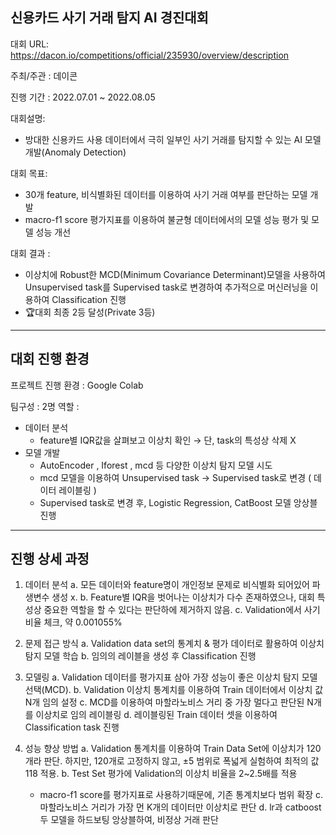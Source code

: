 ## 신용카드 사기 거래 탐지 AI 경진대회
대회 URL: https://dacon.io/competitions/official/235930/overview/description

주최/주관 : 데이콘

진행 기간 : 2022.07.01 ~ 2022.08.05

대회설명:
  * 방대한 신용카드 사용 데이터에서 극히 일부인 사기 거래를 탐지할 수 있는 AI 모델 개발(Anomaly Detection)

대회 목표:
  * 30개 feature, 비식별화된 데이터를 이용하여 사기 거래 여부를 판단하는 모델 개발
  * macro-f1 score 평가지표를 이용하여 불균형 데이터에서의 모델 성능 평가 및 모델 성능 개선

대회 결과 :
  * 이상치에 Robust한 MCD(Minimum Covariance Determinant)모델을 사용하여 Unsupervised task를 Supervised task로 변경하여 추가적으로 머신러닝을 이용하여 Classification 진행
  * 🏆대회 최종 2등 달성(Private 3등)
 * * *
 ## 대회 진행 환경
 프로젝트 진행 환경 : Google Colab
 
 팀구성 : 2명
 역할 :
  * 데이터 분석
    * feature별 IQR값을 살펴보고 이상치 확인 → 단, task의 특성상 삭제 X
  * 모델 개발
    * AutoEncoder , Iforest , mcd 등 다양한 이상치 탐지 모델 시도
    * mcd 모델을 이용하여 Unsupervised task → Supervised task로 변경 ( 데이터 레이블링 )
    * Supervised task로 변경 후, Logistic Regression, CatBoost 모델 앙상블 진행
* * *
## 진행 상세 과정
1. 데이터 분석
  a. 모든 데이터와 feature명이 개인정보 문제로 비식별화 되어있어 파생변수 생성 x.
  b. Feature별  IQR을 벗어나는 이상치가 다수 존재하였으나, 대회 특성상 중요한 역할을 할 수 있다는 판단하에 제거하지 않음.
  c. Validation에서 사기 비율 체크, 약 0.001055%

2. 문제 접근 방식
  a. Validation data set의 통계치 & 평가 데이터로 활용하여 이상치 탐지 모델 학습
  b. 임의의 레이블을 생성 후 Classification 진행
  
3. 모델링
  a. Validation 데이터를 평가지표 삼아 가장 성능이 좋은 이상치 탐지 모델 선택(MCD).
  b. Validation 이상치 통계치를 이용하여 Train 데이터에서 이상치 값 N개 임의 설정
  c. MCD를 이용하여 마할라노비스 거리 중 가장 멀다고 판단된 N개를 이상치로 임의 레이블링
  d. 레이블링된 Train 데이터 셋을 이용하여 Classification task 진행

4. 성능 향상 방법
  a. Validation 통계치를 이용하여 Train Data Set에 이상치가 120개라 판단. 
     하지만, 120개로 고정하지 않고, ±5 범위로 폭넓게 실험하여 최적의 값 118 적용.
  b. Test Set 평가에 Validation의 이상치 비율을 2~2.5배를 적용
     * macro-f1 score를 평가지표로 사용하기때문에, 기존 통계치보다 범위 확장
  c. 마할라노비스 거리가 가장 먼 K개의 데이터만 이상치로 판단
  d. lr과 catboost 두 모델을 하드보팅 앙상블하여, 비정상 거래 판단 
